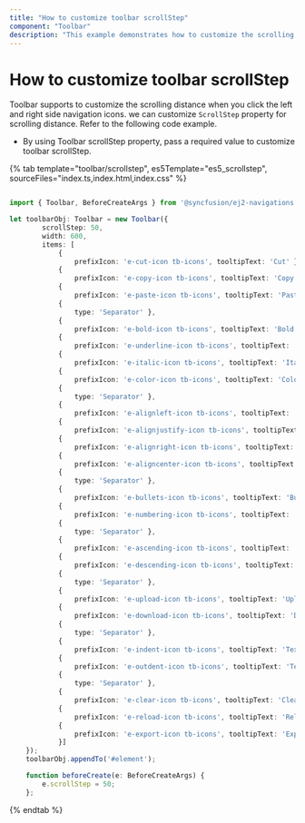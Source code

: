 ```yaml
---
title: "How to customize toolbar scrollStep"
component: "Toolbar"
description: "This example demonstrates how to customize the scrolling distance of Essential JS 2 Toolbar component items when clicking left or right navigation icons."
---
```


# How to customize toolbar scrollStep

Toolbar supports to customize the scrolling distance when you click the left and right side navigation icons. we can customize `ScrollStep` property for scrolling distance. Refer to the following code example.

* By using Toolbar scrollStep property, pass a required value to customize toolbar scrollStep.

{% tab template="toolbar/scrollstep", es5Template="es5_scrollstep", sourceFiles="index.ts,index.html,index.css" %}

```typescript

import { Toolbar, BeforeCreateArgs } from '@syncfusion/ej2-navigations';

let toolbarObj: Toolbar = new Toolbar({
        scrollStep: 50,
        width: 600,
        items: [
            {
                prefixIcon: 'e-cut-icon tb-icons', tooltipText: 'Cut' },
            {
                prefixIcon: 'e-copy-icon tb-icons', tooltipText: 'Copy' },
            {
                prefixIcon: 'e-paste-icon tb-icons', tooltipText: 'Paste' },
            {
                type: 'Separator' },
            {
                prefixIcon: 'e-bold-icon tb-icons', tooltipText: 'Bold' },
            {
                prefixIcon: 'e-underline-icon tb-icons', tooltipText: 'Underline' },
            {
                prefixIcon: 'e-italic-icon tb-icons', tooltipText: 'Italic' },
            {
                prefixIcon: 'e-color-icon tb-icons', tooltipText: 'Color-Picker' },
            {
                type: 'Separator' },
            {
                prefixIcon: 'e-alignleft-icon tb-icons', tooltipText: 'Align-Left' },
            {
                prefixIcon: 'e-alignjustify-icon tb-icons', tooltipText: 'Align-Justify'},
            {
                prefixIcon: 'e-alignright-icon tb-icons', tooltipText: 'Align-Right' },
            {
                prefixIcon: 'e-aligncenter-icon tb-icons', tooltipText: 'Align-Center' },
            {
                type: 'Separator' },
            {
                prefixIcon: 'e-bullets-icon tb-icons', tooltipText: 'Bullets'},
            {
                prefixIcon: 'e-numbering-icon tb-icons', tooltipText: 'Numbering' },
            {
                type: 'Separator' },
            {
                prefixIcon: 'e-ascending-icon tb-icons', tooltipText: 'Sort A - Z' },
            {
                prefixIcon: 'e-descending-icon tb-icons', tooltipText: 'Sort Z - A' },
            {
                type: 'Separator' },
            {
                prefixIcon: 'e-upload-icon tb-icons', tooltipText: 'Upload' },
            {
                prefixIcon: 'e-download-icon tb-icons', tooltipText: 'Download' },
            {
                type: 'Separator' },
            {
                prefixIcon: 'e-indent-icon tb-icons', tooltipText: 'Text Indent' },
            {
                prefixIcon: 'e-outdent-icon tb-icons', tooltipText: 'Text Outdent' },
            {
                type: 'Separator' },
            {
                prefixIcon: 'e-clear-icon tb-icons', tooltipText: 'Clear' },
            {
                prefixIcon: 'e-reload-icon tb-icons', tooltipText: 'Reload' },
            {
                prefixIcon: 'e-export-icon tb-icons', tooltipText: 'Export'
            }]
    });
    toolbarObj.appendTo('#element');

    function beforeCreate(e: BeforeCreateArgs) {
        e.scrollStep = 50;
    };

```

{% endtab %}